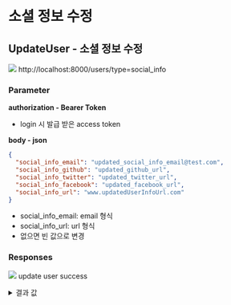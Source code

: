 # 소셜 정보 수정

## UpdateUser - 소셜 정보 수정

<img src="https://img.shields.io/badge/PATCH-yellow?style=plastic&logo=appveyor&logo=PATCH"/> http://localhost:8000/users/type=social_info

### Parameter

**authorization - Bearer Token**

- login 시 발급 받은 access token

**body - json**

```json
{
  "social_info_email": "updated_social_info_email@test.com",
  "social_info_github": "updated_github_url",
  "social_info_twitter": "updated_twitter_url",
  "social_info_facebook": "updated_facebook_url",
  "social_info_url": "www.updatedUserInfoUrl.com"
}
```

- social_info_email: email 형식
- social_info_url: url 형식
- 없으면 빈 값으로 변경

### Responses

<img src="https://img.shields.io/badge/201-519800?style=plastic&logo=appveyor&logo=201"/> update user success

<details>
<summary>결과 값</summary>
<div markdown="1">

```json
{
  "message": "update user success",
  "data": {
    "social_info_email": "updated_social_info_email@test.com",
    "social_info_facebook": "updated_facebook_url",
    "social_info_twitter": "updated_twitter_url",
    "social_info_github": "updated_github_url",
    "social_info_url": "www.updatedUserInfoUrl.com"
  }
}
```

</div>
</details>
